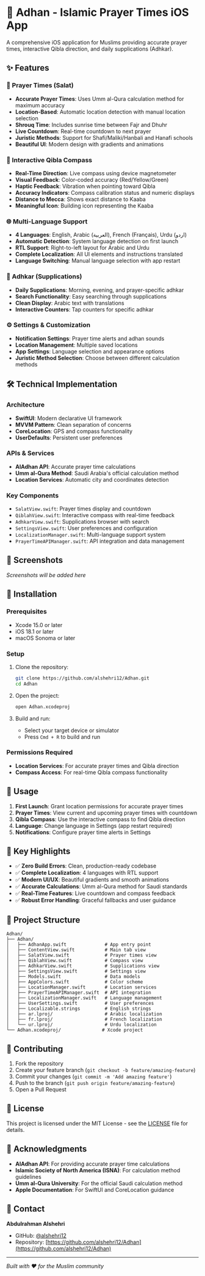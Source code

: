 # 🕌 Adhan - Islamic Prayer Times iOS App

A comprehensive iOS application for Muslims providing accurate prayer times, interactive Qibla direction, and daily supplications (Adhkar).

## ✨ Features

### 📅 Prayer Times (Salat)
- **Accurate Prayer Times**: Uses Umm al-Qura calculation method for maximum accuracy
- **Location-Based**: Automatic location detection with manual location selection
- **Shrouq Time**: Includes sunrise time between Fajr and Dhuhr
- **Live Countdown**: Real-time countdown to next prayer
- **Juristic Methods**: Support for Shafi/Maliki/Hanbali and Hanafi schools
- **Beautiful UI**: Modern design with gradients and animations

### 🧭 Interactive Qibla Compass
- **Real-Time Direction**: Live compass using device magnetometer
- **Visual Feedback**: Color-coded accuracy (Red/Yellow/Green)
- **Haptic Feedback**: Vibration when pointing toward Qibla
- **Accuracy Indicators**: Compass calibration status and numeric displays
- **Distance to Mecca**: Shows exact distance to Kaaba
- **Meaningful Icon**: Building icon representing the Kaaba

### 🌐 Multi-Language Support
- **4 Languages**: English, Arabic (العربية), French (Français), Urdu (اردو)
- **Automatic Detection**: System language detection on first launch
- **RTL Support**: Right-to-left layout for Arabic and Urdu
- **Complete Localization**: All UI elements and instructions translated
- **Language Switching**: Manual language selection with app restart

### 📿 Adhkar (Supplications)
- **Daily Supplications**: Morning, evening, and prayer-specific adhkar
- **Search Functionality**: Easy searching through supplications
- **Clean Display**: Arabic text with translations
- **Interactive Counters**: Tap counters for specific adhkar

### ⚙️ Settings & Customization
- **Notification Settings**: Prayer time alerts and adhan sounds
- **Location Management**: Multiple saved locations
- **App Settings**: Language selection and appearance options
- **Juristic Method Selection**: Choose between different calculation methods

## 🛠 Technical Implementation

### Architecture
- **SwiftUI**: Modern declarative UI framework
- **MVVM Pattern**: Clean separation of concerns
- **CoreLocation**: GPS and compass functionality
- **UserDefaults**: Persistent user preferences

### APIs & Services
- **AlAdhan API**: Accurate prayer time calculations
- **Umm al-Qura Method**: Saudi Arabia's official calculation method
- **Location Services**: Automatic city and coordinates detection

### Key Components
- `SalatView.swift`: Prayer times display and countdown
- `QiblahView.swift`: Interactive compass with real-time feedback
- `AdhkarView.swift`: Supplications browser with search
- `SettingsView.swift`: User preferences and configuration
- `LocalizationManager.swift`: Multi-language support system
- `PrayerTimeAPIManager.swift`: API integration and data management

## 📱 Screenshots

*Screenshots will be added here*

## 🚀 Installation

### Prerequisites
- Xcode 15.0 or later
- iOS 18.1 or later
- macOS Sonoma or later

### Setup
1. Clone the repository:
   ```bash
   git clone https://github.com/alshehri12/Adhan.git
   cd Adhan
   ```

2. Open the project:
   ```bash
   open Adhan.xcodeproj
   ```

3. Build and run:
   - Select your target device or simulator
   - Press `Cmd + R` to build and run

### Permissions Required
- **Location Services**: For accurate prayer times and Qibla direction
- **Compass Access**: For real-time Qibla compass functionality

## 🎯 Usage

1. **First Launch**: Grant location permissions for accurate prayer times
2. **Prayer Times**: View current and upcoming prayer times with countdown
3. **Qibla Compass**: Use the interactive compass to find Qibla direction
4. **Language**: Change language in Settings (app restart required)
5. **Notifications**: Configure prayer time alerts in Settings

## 🌟 Key Highlights

- ✅ **Zero Build Errors**: Clean, production-ready codebase
- ✅ **Complete Localization**: 4 languages with RTL support
- ✅ **Modern UI/UX**: Beautiful gradients and smooth animations
- ✅ **Accurate Calculations**: Umm al-Qura method for Saudi standards
- ✅ **Real-Time Features**: Live countdown and compass feedback
- ✅ **Robust Error Handling**: Graceful fallbacks and user guidance

## 📂 Project Structure

```
Adhan/
├── Adhan/
│   ├── AdhanApp.swift              # App entry point
│   ├── ContentView.swift           # Main tab view
│   ├── SalatView.swift             # Prayer times view
│   ├── QiblahView.swift            # Compass view
│   ├── AdhkarView.swift            # Supplications view
│   ├── SettingsView.swift          # Settings view
│   ├── Models.swift                # Data models
│   ├── AppColors.swift             # Color scheme
│   ├── LocationManager.swift       # Location services
│   ├── PrayerTimeAPIManager.swift  # API integration
│   ├── LocalizationManager.swift   # Language management
│   ├── UserSettings.swift          # User preferences
│   ├── Localizable.strings         # English strings
│   ├── ar.lproj/                   # Arabic localization
│   ├── fr.lproj/                   # French localization
│   └── ur.lproj/                   # Urdu localization
└── Adhan.xcodeproj/               # Xcode project
```

## 🤝 Contributing

1. Fork the repository
2. Create your feature branch (`git checkout -b feature/amazing-feature`)
3. Commit your changes (`git commit -m 'Add amazing feature'`)
4. Push to the branch (`git push origin feature/amazing-feature`)
5. Open a Pull Request

## 📄 License

This project is licensed under the MIT License - see the [LICENSE](LICENSE) file for details.

## 🙏 Acknowledgments

- **AlAdhan API**: For providing accurate prayer time calculations
- **Islamic Society of North America (ISNA)**: For calculation method guidelines
- **Umm al-Qura University**: For the official Saudi calculation method
- **Apple Documentation**: For SwiftUI and CoreLocation guidance

## 📧 Contact

**Abdulrahman Alshehri**
- GitHub: [@alshehri12](https://github.com/alshehri12)
- Repository: [https://github.com/alshehri12/Adhan](https://github.com/alshehri12/Adhan)

---

*Built with ❤️ for the Muslim community* 